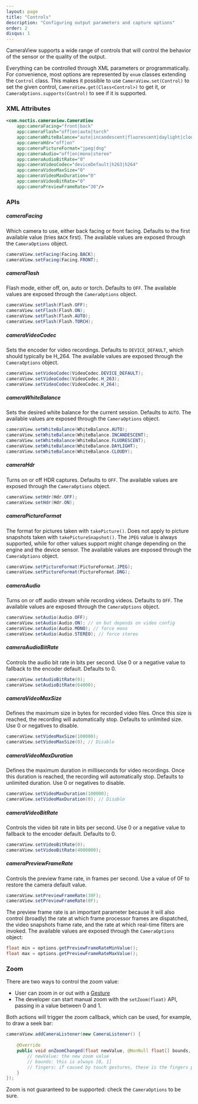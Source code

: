 ```yaml
---
layout: page
title: "Controls"
description: "Configuring output parameters and capture options"
order: 2
disqus: 1
---
```


CameraView supports a wide range of controls that will control the behavior of the sensor or the
quality of the output.

Everything can be controlled through XML parameters or programmatically. For convenience, most options
are represented by `enum` classes extending the `Control` class. This makes it possible to use 
`CameraView.set(Control)` to set the given control, `CameraView.get(Class<Control>)` to get it,
or `CameraOptions.supports(Control)` to see if it is supported.

### XML Attributes

```xml
<com.noctis.cameraview.CameraView
    app:cameraFacing="front|back"
    app:cameraFlash="off|on|auto|torch"
    app:cameraWhiteBalance="auto|incandescent|fluorescent|daylight|cloudy"
    app:cameraHdr="off|on"
    app:cameraPictureFormat="jpeg|dng"
    app:cameraAudio="off|on|mono|stereo"
    app:cameraAudioBitRate="0"
    app:cameraVideoCodec="deviceDefault|h263|h264"
    app:cameraVideoMaxSize="0"
    app:cameraVideoMaxDuration="0"
    app:cameraVideoBitRate="0"
    app:cameraPreviewFrameRate="30"/>
```

### APIs

##### cameraFacing

Which camera to use, either back facing or front facing.
Defaults to the first available value (tries `BACK` first).
The available values are exposed through the `CameraOptions` object.

```java
cameraView.setFacing(Facing.BACK);
cameraView.setFacing(Facing.FRONT);
```

##### cameraFlash

Flash mode, either off, on, auto or torch. Defaults to `OFF`.
The available values are exposed through the `CameraOptions` object.

```java
cameraView.setFlash(Flash.OFF);
cameraView.setFlash(Flash.ON);
cameraView.setFlash(Flash.AUTO);
cameraView.setFlash(Flash.TORCH);
```

##### cameraVideoCodec

Sets the encoder for video recordings. Defaults to `DEVICE_DEFAULT`,
which should typically be H_264.
The available values are exposed through the `CameraOptions` object.

```java
cameraView.setVideoCodec(VideoCodec.DEVICE_DEFAULT);
cameraView.setVideoCodec(VideoCodec.H_263);
cameraView.setVideoCodec(VideoCodec.H_264);
```

##### cameraWhiteBalance

Sets the desired white balance for the current session.
Defaults to `AUTO`.
The available values are exposed through the `CameraOptions` object.

```java
cameraView.setWhiteBalance(WhiteBalance.AUTO);
cameraView.setWhiteBalance(WhiteBalance.INCANDESCENT);
cameraView.setWhiteBalance(WhiteBalance.FLUORESCENT);
cameraView.setWhiteBalance(WhiteBalance.DAYLIGHT);
cameraView.setWhiteBalance(WhiteBalance.CLOUDY);
```

##### cameraHdr

Turns on or off HDR captures. Defaults to `OFF`.
The available values are exposed through the `CameraOptions` object.

```java
cameraView.setHdr(Hdr.OFF);
cameraView.setHdr(Hdr.ON);
```

##### cameraPictureFormat

The format for pictures taken with `takePicture()`. Does not apply to picture snapshots taken
with `takePictureSnapshot()`. The `JPEG` value is always supported, while for other values
support might change depending on the engine and the device sensor.
The available values are exposed through the `CameraOptions` object.

```java
cameraView.setPictureFormat(PictureFormat.JPEG);
cameraView.setPictureFormat(PictureFormat.DNG);
```

##### cameraAudio

Turns on or off audio stream while recording videos.
Defaults to `OFF`.
The available values are exposed through the `CameraOptions` object.

```java
cameraView.setAudio(Audio.OFF);
cameraView.setAudio(Audio.ON); // on but depends on video config
cameraView.setAudio(Audio.MONO); // force mono
cameraView.setAudio(Audio.STEREO); // force stereo
```

##### cameraAudioBitRate

Controls the audio bit rate in bits per second.
Use 0 or a negative value to fallback to the encoder default. Defaults to 0.

```java
cameraView.setAudioBitRate(0);
cameraView.setAudioBitRate(64000);
```

##### cameraVideoMaxSize

Defines the maximum size in bytes for recorded video files.
Once this size is reached, the recording will automatically stop.
Defaults to unlimited size. Use 0 or negatives to disable.

```java
cameraView.setVideoMaxSize(100000);
cameraView.setVideoMaxSize(0); // Disable
```

##### cameraVideoMaxDuration

Defines the maximum duration in milliseconds for video recordings.
Once this duration is reached, the recording will automatically stop.
Defaults to unlimited duration. Use 0 or negatives to disable.

```java
cameraView.setVideoMaxDuration(100000);
cameraView.setVideoMaxDuration(0); // Disable
```

##### cameraVideoBitRate

Controls the video bit rate in bits per second.
Use 0 or a negative value to fallback to the encoder default. Defaults to 0.

```java
cameraView.setVideoBitRate(0);
cameraView.setVideoBitRate(4000000);
```

##### cameraPreviewFrameRate

Controls the preview frame rate, in frames per second.
Use a value of 0F to restore the camera default value.

```java
cameraView.setPreviewFrameRate(30F);
cameraView.setPreviewFrameRate(0F);
```

The preview frame rate is an important parameter because it will also
control (broadly) the rate at which frame processor frames are dispatched, 
the video snapshots frame rate, and the rate at which real-time filters are invoked.
The available values are exposed through the `CameraOptions` object:

```java
float min = options.getPreviewFrameRateMinValue();
float max = options.getPreviewFrameRateMaxValue();
```

### Zoom

There are two ways to control the zoom value:

- User can zoom in or out with a [Gesture](gestures)
- The developer can start manual zoom with the `setZoom(float)` API, passing in a value between 0 and 1.

Both actions will trigger the zoom callback, which can be used, for example, to draw a seek bar:

```java
cameraView.addCameraListener(new CameraListener() {
    
    @Override
    public void onZoomChanged(float newValue, @NonNull float[] bounds, @Nullable PointF[] fingers) {
        // newValue: the new zoom value
        // bounds: this is always [0, 1]
        // fingers: if caused by touch gestures, these is the fingers position
    }
});
```

Zoom is not guaranteed to be supported: check the `CameraOptions` to be sure.
